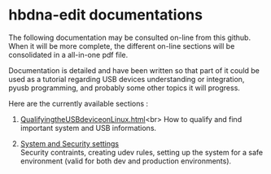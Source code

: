 # hbdna-edit documentations

The following documentation may be consulted on-line from this github.<br>
When it will be more complete, the different on-line sections will be consolidated in a all-in-one pdf file.<br>

Documentation is detailed and have been written so that part of it could be used as a tutorial regarding USB devices understanding or integration, pyusb programming, and probably some other topics it will progress.

Here are the currently available sections :

1. [QualifyingtheUSBdeviceonLinux.html]([https://github.com/bjgillet/hdnafx-git/doc/01_QualifyingtheUSBdeviceonLinux.html](https://github.com/bjgillet/hbdnafx-git/blob/main/doc/01_QualifyingtheUSBdeviceonLinux.html))<br>
How to qualify and find important system and USB informations.

2. [System and Security settings](./02_SystemandSecuritysettings.html)<br>
Security contraints, creating udev rules, setting up the system for a safe environment (valid for both dev and production environments).
